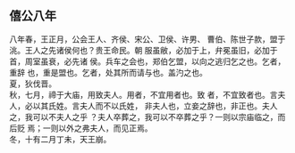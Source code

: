 ## 僖公八年

八年春，王正月，公会王人、齐侯、宋公、卫侯、许男、
曹伯、陈世子款，盟于洮。王人之先诸侯何也？贵王命民。朝
服虽敝，必加于上，弁冕虽旧，必加于首，周室虽衰，必先诸
侯。兵车之会也，郑伯乞盟，以向之逃归乞之也。乞者，重辞
也，重是盟也。乞者，处其所而请与也。盖汋之也。  
夏，狄伐晋。  
秋，七月，禘于大庙，用致夫人。用者，不宜用者也。致
者，不宜致者也。言夫人，必以其氏姓。言夫人而不以氏姓，
非夫人也，立妾之辞也，非正也。夫人之，我可以不夫人之乎
？夫人卒葬之，我可以不卒葬之乎？一则以宗庙临之，而后贬
焉；一则以外之弗夫人，而见正焉。  
冬，十有二月丁未，天王崩。  

